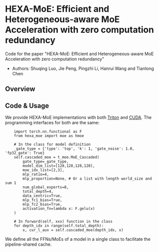 # HEXA-MoE: Efficient and Heterogeneous-aware MoE Acceleration with zero computation redundancy

Code for the paper "HEXA-MoE: Efficient and Heterogeneous-aware MoE Acceleration with zero computation redundancy"

- Authors: Shuqing Luo, Jie Peng, Pingzhi Li, Hanrui Wang and Tianlong Chen

## Overview



## Code & Usage

We provide HEXA-MoE implementations with both [Triton](./hexa_moe_triton/) and [CUDA](./hexa_moe_cuda/). The programming interfaces for both are the same:

```
    import torch.nn.functional as F
    from hexa_moe import moe as hmoe

    # In the class for model definition
    _gate_type = {'type': 'top', 'k': 1, 'gate_noise': 1.0, 'fp32_gate': True}
    self.cascaded_moe = t_moe.MoE_Cascaded(
        gate_type=_gate_type,
        model_dim_list=[128,128,128,128],
        moe_idx_list=[2,3],
        mlp_ratio=4,
        mlp_proportion=None, # Or a list with length world_size and sum 1
        num_global_experts=8,
        total_depth=4,
        data_centric=True,
        mlp_fc1_bias=True,
        mlp_fc2_bias=True,
        activation_fn=lambda x: F.gelu(x)
    )

    # In forward(self, xxx) function in the class
    for depth_idx in range(self.total_depth):
        x, cur_l_aux = self.cascaded_moe(depth_idx, x)
```

We define all the FFNs/MoEs of a model in a single class to facilitate the pipeline-shared cache.